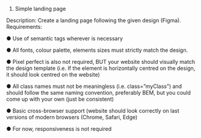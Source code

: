 1. Simple landing page
   
Description: Create a landing page following the given design (Figma).
Requirements:
            
● Use of semantic tags wherever is necessary 

● All fonts, colour palette, elements sizes must strictly match the design.

● Pixel perfect is also not required, BUT your website should visually match the design template (i.e. If the element is horizontally centred on the design, it should look centred on the website)

● All class names must not be meaningless (i.e. class=”myClass”) and should follow the same naming convention, preferably BEM, but you could come up with your own (just be consistent)

● Basic cross-browser support (website should look correctly on last versions of modern browsers (Chrome, Safari, Edge)

● For now, responsiveness is not required
